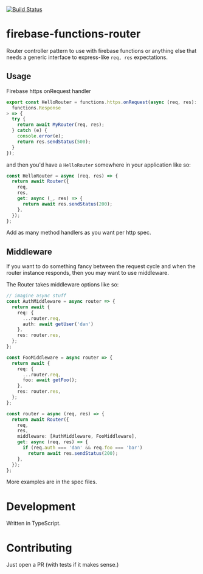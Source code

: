 [![Build Status](https://travis-ci.org/dfischer/firebase-functions-router.svg?branch=master)](https://travis-ci.org/dfischer/firebase-functions-router)

# firebase-functions-router

Router controller pattern to use with firebase functions or anything else that needs a generic interface to express-like `req, res` expectations.

## Usage

Firebase https onRequest handler

```typescript
export const HelloRouter = functions.https.onRequest(async (req, res): Promise<
  functions.Response
> => {
  try {
    return await MyRouter(req, res);
  } catch (e) {
    console.error(e);
    return res.sendStatus(500);
  }
});
```

and then you'd have a `HelloRouter` somewhere in your application like so:

```typescript
const HelloRouter = async (req, res) => {
  return await Router({
    req,
    res,
    get: async (_, res) => {
      return await res.sendStatus(200);
    },
  });
};
```

Add as many method handlers as you want per http spec.

## Middleware

If you want to do something fancy between the request cycle and when the router instance responds, then you may want to use middleware.

The Router takes middleware options like so:

```typescript
// imagine async stuff
const AuthMiddleware = async router => {
  return await {
    req: {
      ...router.req,
      auth: await getUser('dan')
    },
    res: router.res,
  };
};

const FooMiddleware = async router => {
  return await {
    req: {
      ...router.req,
      foo: await getFoo();
    },
    res: router.res,
  };
};

const router = async (req, res) => {
  return await Router({
    req,
    res,
    middleware: [AuthMiddleware, FooMiddleware],
    get: async (req, res) => {
      if (req.auth === 'dan' && req.foo === 'bar')
        return await res.sendStatus(200);
    },
  });
};
```

More examples are in the spec files.

# Development

Written in TypeScript.

# Contributing

Just open a PR (with tests if it makes sense.)
